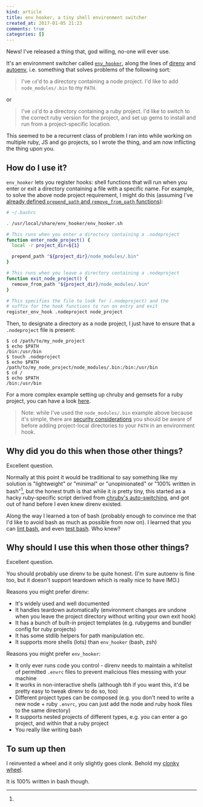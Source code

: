 ```yaml
---
kind: article
title: env_hooker, a tiny shell environment switcher
created_at: 2017-01-05 21:23
comments: true
categories: []
---
```


News! I've released a thing that, god willing, no-one will ever use.

It's an environment switcher called
[`env_hooker`](https://github.com/urbanautomaton/env_hooker), along the
lines of [direnv](https://github.com/direnv/direnv) and
[autoenv](https://github.com/kennethreitz/autoenv), i.e. something that
solves problems of the following sort:

> I've `cd`'d to a directory containing a node project. I'd like to add
> `node_modules/.bin` to my `PATH`.

or

> I've `cd`'d to a directory containing a ruby project. I'd like to
> switch to the correct ruby version for the project, and set up gems
> to install and run from a project-specific location.

This seemed to be a recurrent class of problem I ran into while working
on multiple ruby, JS and go projects, so I wrote the thing, and am now
inflicting the thing upon you.

## How do I use it?

`env_hooker` lets you register hooks: shell functions that will run when
you enter or exit a directory containing a file with a specific name.
For example, to solve the above node project requirement, I might do
this (assuming I've [already defined `prepend_path` and
`remove_from_path`
functions](https://github.com/urbanautomaton/dotfiles/blob/b606358e79011e281b75616bb457dca7cc44e52d/bashrc#L42-L66)):


```bash
# ~/.bashrc

. /usr/local/share/env_hooker/env_hooker.sh

# This runs when you enter a directory containing a .nodeproject
function enter_node_project() {
  local -r project_dir=${1}

  prepend_path "${project_dir}/node_modules/.bin"
}

# This runs when you leave a directory containing a .nodeproject
function exit_node_project() {
  remove_from_path "${project_dir}/node_modules/.bin"
}

# This specifies the file to look for (.nodeproject) and the
# suffix for the hook functions to run on entry and exit
register_env_hook .nodeproject node_project
```

Then, to designate a directory as a node project, I just have to ensure
that a `.nodeproject` file is present:

```
$ cd /path/to/my_node_project
$ echo $PATH
/bin:/usr/bin
$ touch .nodeproject
$ echo $PATH
/path/to/my_node_project/node_modules/.bin:/bin:/usr/bin
$ cd /
$ echo $PATH
/bin:/usr/bin
```

For a more complex example setting up chruby and gemsets for a ruby
project, you can have a look
[here](https://github.com/urbanautomaton/dotfiles/blob/f34db98fd8f7b251e8ce32fa2be8c7743faee5b6/env_hooks/ruby).

> Note: while I've used the `node_modules/.bin` example above because
> it's simple, there are [security
> considerations](https://github.com/urbanautomaton/env_hooker#security-notes)
> you should be aware of before adding project-local directories to your
> `PATH` in an environment hook.

## Why did you do this when those other things?

Excellent question.

Normally at this point it would be traditional to say something like my
solution is "lightweight" or "minimal" or "unopinionated" or "100%
written in bash"[^1], but the honest truth is that while it *is* pretty
tiny, this started as a hacky ruby-specific script derived from
[chruby's
auto-switching](https://github.com/postmodern/chruby/blob/d02904da6d5b634845bd42639e3a4c80fd8bfc78/share/chruby/auto.sh),
and got out of hand before I even knew direnv existed.

Along the way I learned a ton of bash (probably enough to convince me
that I'd like to avoid bash as much as possible from now on). I learned
that you can [lint bash](https://www.shellcheck.net/), and even [test
bash](http://ssb.stsci.edu/testing/shunit2/shunit2.html). Who knew?

## Why should I use this when those other things?

Excellent question.

You should probably use direnv to be quite honest.  (I'm sure autoenv is
fine too, but it doesn't support teardown which is really nice to have
IMO.)

Reasons you might prefer direnv:

* It's widely used and well documented
* It handles teardown automatically (environment changes are undone when
  you leave the project directory without writing your own exit hook)
* It has a bunch of built-in project templates (e.g. rubygems and
  bundler config for ruby projects)
* It has some stdlib helpers for path manipulation etc.
* It supports more shells (lots) than `env_hooker` (bash, zsh)

Reasons you might prefer `env_hooker`:

* It only ever runs code you control - direnv needs to maintain a
  whitelist of permitted `.envrc` files to prevent malicious files
  messing with your machine
* It works in non-interactive shells (although tbh if you want this,
  it'd be pretty easy to tweak direnv to do so, too)
* Different project types can be composed (e.g. you don't need to write
  a new node + ruby `.envrc`, you can just add the node and ruby hook
  files to the same directory)
* It supports nested projects of different types, e.g. you can enter a
  go project, and within that a ruby project
* You really like writing bash

## To sum up then

I reinvented a wheel and it only slightly goes clonk. Behold my [clonky
wheel](https://github.com/urbanautomaton/env_hooker).

[^1]:
  It is 100% written in bash though.
